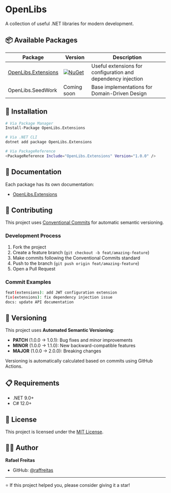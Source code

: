 # OpenLibs

A collection of useful .NET libraries for modern development.

## 📦 Available Packages

| Package | Version | Description |
|---------|---------|-------------|
| [OpenLibs.Extensions](https://www.nuget.org/packages/OpenLibs.Extensions/) | [![NuGet](https://img.shields.io/nuget/v/OpenLibs.Extensions.svg)](https://www.nuget.org/packages/OpenLibs.Extensions/) | Useful extensions for configuration and dependency injection |
| OpenLibs.SeedWork | Coming soon | Base implementations for Domain-Driven Design |

## 🚀 Installation

```bash
# Via Package Manager
Install-Package OpenLibs.Extensions

# Via .NET CLI
dotnet add package OpenLibs.Extensions

# Via PackageReference
<PackageReference Include="OpenLibs.Extensions" Version="1.0.0" />
```

## 📖 Documentation

Each package has its own documentation:

- [OpenLibs.Extensions](./src/OpenLibs.Extensions/README.md)

## 🤝 Contributing

This project uses [Conventional Commits](./CONVENTIONAL_COMMITS.md) for automatic semantic versioning.

### Development Process

1. Fork the project
2. Create a feature branch (`git checkout -b feat/amazing-feature`)
3. Make commits following the Conventional Commits standard
4. Push to the branch (`git push origin feat/amazing-feature`)
5. Open a Pull Request

### Commit Examples

```bash
feat(extensions): add JWT configuration extension
fix(extensions): fix dependency injection issue
docs: update API documentation
```

## 🔄 Versioning

This project uses **Automated Semantic Versioning**:

- **PATCH** (1.0.0 → 1.0.1): Bug fixes and minor improvements
- **MINOR** (1.0.0 → 1.1.0): New backward-compatible features
- **MAJOR** (1.0.0 → 2.0.0): Breaking changes

Versioning is automatically calculated based on commits using GitHub Actions.

## 📋 Requirements

- .NET 9.0+
- C# 12.0+

## 📄 License

This project is licensed under the [MIT License](./LICENSE).

## 👨‍💻 Author

**Rafael Freitas**
- GitHub: [@raffreitas](https://github.com/raffreitas)

---

⭐ If this project helped you, please consider giving it a star!
